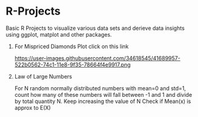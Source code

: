 # R-Projects
Basic R Projects to visualize various data sets and derieve data insights using ggplot, matplot and other packages.

1. For Mispriced Diamonds Plot click on this link

   https://user-images.githubusercontent.com/34618545/41689957-522b0562-74c1-11e8-9f35-78664f4e9917.png

2. Law of Large Numbers

   For N random normally distributed numbers with mean=0 and std=1, count how many of these numbers will fall between -1 and 1 and divide      by total quantity N. Keep increasing the value of N
   Check if Mean(x) is approx to E(X)

